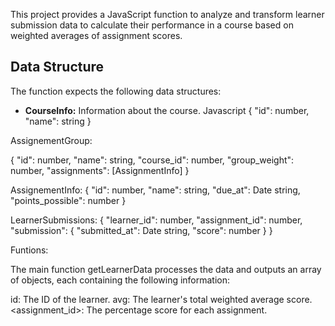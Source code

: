 This project provides a JavaScript function to analyze and transform learner submission data to calculate their performance in a course based on weighted averages of assignment scores.

## Data Structure

The function expects the following data structures:

- **CourseInfo:** Information about the course.
  Javascript
  {
    "id": number,
    "name": string
  }

AssignementGroup:

{
  "id": number,
  "name": string,
  "course_id": number,
  "group_weight": number,
  "assignments": [AssignmentInfo]
}

AssignementInfo:
{
  "id": number,
  "name": string,
  "due_at": Date string,
  "points_possible": number
}

LearnerSubmissions:
{
  "learner_id": number,
  "assignment_id": number,
  "submission": {
    "submitted_at": Date string,
    "score": number
  }
}

Funtions:

The main function getLearnerData processes the data and outputs an array of objects, each containing the following information:

id: The ID of the learner.
avg: The learner's total weighted average score.
<assignment_id>: The percentage score for each assignment.
